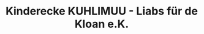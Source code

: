 ---
title: "Kinderecke KUHLIMUU - Liabs für de Kloan e.K."
url: /bad-fuessing/kinderecke-kuhlimuu-liabs-fuer-de-kloan-e-k/
shop: Kleidung
---